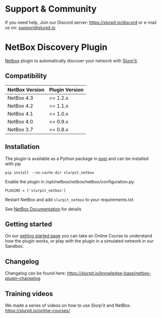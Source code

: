 # Support & Community
If you need help, Join our Discord server: https://slurpit.io/discord
or e-mail us on: support@slurpit.io

# NetBox Discovery Plugin
[Netbox](https://github.com/netbox-community/netbox) plugin to automatically discover your network with [Slurp'it](https://slurpit.io).

## Compatibility

| NetBox Version | Plugin Version |
|----------------|----------------|
|   NetBox 4.3   |    >= 1.2.x    |
|   NetBox 4.2   |    >= 1.1.x    |
|   NetBox 4.1   |    >= 1.0.x    |
|   NetBox 4.0   |    >= 0.9.x    |
|   NetBox 3.7   |    >= 0.8.x    |

## Installation

The plugin is available as a Python package in [pypi](https://pypi.org/project/slurpit_netbox/) and can be installed with pip  

```
pip install --no-cache-dir slurpit_netbox
```
Enable the plugin in /opt/netbox/netbox/netbox/configuration.py:
```
PLUGINS = ['slurpit_netbox']
```
Restart NetBox and add `slurpit_netbox` to your requirements.txt

See [NetBox Documentation](https://docs.netbox.dev/en/stable/plugins/#installing-plugins) for details

## Getting started
On our [getting started page](https://slurpit.io/getting-started/) you can take an Online Course to understand how the plugin works, or play with the plugin in a simulated network in our Sandbox.

## Changelog
Changelog can be found here: https://slurpit.io/knowledge-base/netbox-plugin-changelog

## Training videos
We made a series of videos on how to use Slurp'it and NetBox.
https://slurpit.io/online-courses/

